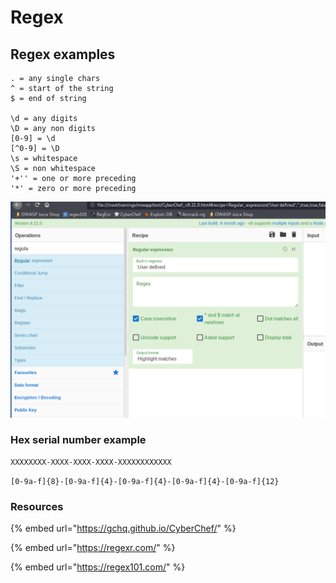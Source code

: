 # Regex

## Regex examples

```text
. = any single chars
^ = start of the string
$ = end of string

\d = any digits
\D = any non digits
[0-9] = \d
[^0-9] = \D
\s = whitespace
\S = non whitespace
'+'' = one or more preceding
'*' = zero or more preceding
```

![](../../.gitbook/assets/e8e32279913d47e9af96a03540a68a47.png)

### Hex serial number example

```text
XXXXXXXX-XXXX-XXXX-XXXX-XXXXXXXXXXXX
```

`[0-9a-f]{8}-[0-9a-f]{4}-[0-9a-f]{4}-[0-9a-f]{4}-[0-9a-f]{12}`

### Resources

{% embed url="https://gchq.github.io/CyberChef/" %}

{% embed url="https://regexr.com/" %}

{% embed url="https://regex101.com/" %}











